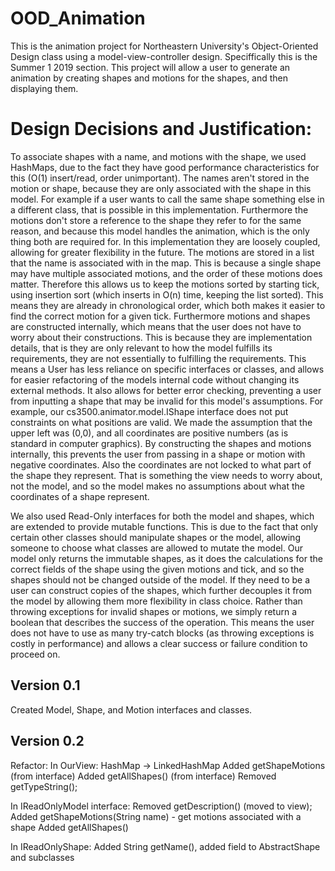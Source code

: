 # OOD_Animation
This is the animation project for Northeastern University's Object-Oriented Design class using a model-view-controller design.
Speciffically this is the Summer 1 2019 section.
This project will allow a user to generate an animation by creating shapes and motions for the shapes, and then displaying them.

# Design Decisions and Justification:
To associate shapes with a name, and motions with the shape,
we used HashMaps, due to the fact they have good performance characteristics for this (O(1)
insert/read, order unimportant). The names aren't stored in the motion or shape, because they are
only associated with the shape in this model. For example if a user wants to call the same shape
something else in a different class, that is possible in this implementation. Furthermore the
motions don't store a reference to the shape they refer to for the same reason, and because this
model handles the animation, which is the only thing both are required for. In this
implementation they are loosely coupled, allowing for greater flexibility in the future. The
motions are stored in a list that the name is associated with in the map. This is because a
single shape may have multiple associated motions, and the order of these motions does matter.
Therefore this allows us to keep the motions sorted by starting tick, using insertion sort (which
inserts in O(n) time, keeping the list sorted). This means they are already in chronological
order, which both makes it easier to find the correct motion for a given tick. Furthermore
motions and shapes are constructed internally, which means that the user does not have to worry
about their constructions. This is because they are implementation details, that is they are only
relevant to how the model fulfills its requirements, they are not essentially to fulfilling the
requirements. This means a User has less reliance on specific interfaces or classes, and allows
for easier refactoring of the models internal code without changing its external methods. It also
allows for better error checking, preventing a user from inputting a shape that may be invalid
for this model's assumptions. For example, our cs3500.animator.model.IShape interface does not put constraints on what
positions are valid. We made the assumption that the upper left was (0,0), and all coordinates
are positive numbers (as is standard in computer graphics). By constructing the shapes and
motions internally, this prevents the user from passing in a shape or motion with negative
coordinates. Also the coordinates are not locked to what part of the shape they represent. That
is something the view needs to worry about, not the model, and so the model makes no assumptions
about what the coordinates of a shape represent.

We also used Read-Only interfaces for both the model and shapes, which are extended to provide
mutable functions. This is due to the fact that only certain other classes should manipulate
shapes or the model, allowing someone to choose what classes are allowed to mutate the model. Our
model only returns the immutable shapes, as it does the calculations for the correct fields of
the shape using the given motions and tick, and so the shapes should not be changed outside of
the model. If they need to be a user can construct copies of the shapes, which further decouples
it from the model by allowing them more flexibility in class choice. Rather than throwing
exceptions for invalid shapes or motions, we simply return a boolean that describes the success
of the operation. This means the user does not have to use as many try-catch blocks (as throwing
exceptions is costly in performance) and allows a clear success or failure condition to proceed
on.

## Version 0.1
Created Model, Shape, and Motion interfaces and classes.

## Version 0.2
Refactor:
In OurView:
    HashMap -> LinkedHashMap
    Added getShapeMotions (from interface)
    Added getAllShapes() (from interface)
    Removed getTypeString();

In IReadOnlyModel interface:
    Removed getDescription() (moved to view);
    Added getShapeMotions(String name) - get motions associated with a shape
    Added getAllShapes()

In IReadOnlyShape:
    Added String getName(), added field to AbstractShape and subclasses

